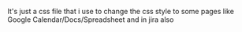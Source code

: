 It's just a css file that i use to change the css style to some pages like Google Calendar/Docs/Spreadsheet and in jira also
